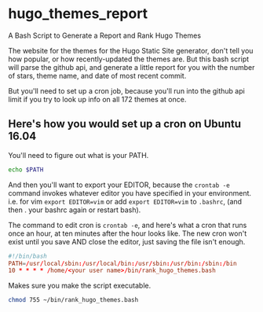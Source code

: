 # hugo_themes_report
A Bash Script to Generate a Report and Rank Hugo Themes

The website for the themes for the Hugo Static Site
generator, don't tell you how popular, or how recently-updated
the themes are. But this bash script will parse the github
api, and generate a little report for you with the
number of stars, theme name, and date of most recent
commit.

But you'll need to set up a cron job, because you'll
run into the github api limit if you try to look up
info on all 172 themes at once.

## Here's how you would set up a cron on Ubuntu 16.04
You'll need to figure out what is your PATH.
```bash
echo $PATH
```
And then you'll want to export your EDITOR, because
the `crontab -e` command invokes whatever editor
you have specified in your environment. i.e. for
vim `export EDITOR=vim` or add `export EDITOR=vim`
to `.bashrc`, (and then . your bashrc again or
restart bash).

The command to edit cron is `crontab -e`, and here's 
what a cron that runs once an hour, at ten minutes
after the hour looks like. The new cron won't exist until
you save AND close the editor, just saving the file isn't enough.

```conf
#!/bin/bash
PATH=/usr/local/sbin:/usr/local/bin:/usr/sbin:/usr/bin:/sbin:/bin
10 * * * * /home/<your user name>/bin/rank_hugo_themes.bash
```

Makes sure you make the script executable.

```bash
chmod 755 ~/bin/rank_hugo_themes.bash
```
